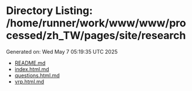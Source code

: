 # Directory Listing: /home/runner/work/www/www/processed/zh_TW/pages/site/research
Generated on: Wed May  7 05:19:35 UTC 2025

- [README.md](README.md)
- [index.html.md](index.html.md)
- [questions.html.md](questions.html.md)
- [vrp.html.md](vrp.html.md)
